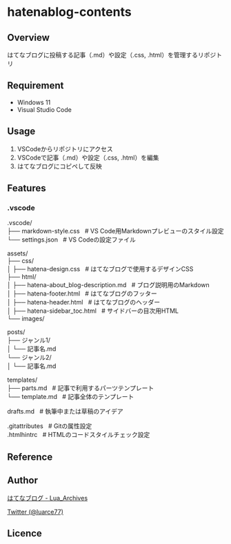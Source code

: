 # hatenablog-contents

## Overview
はてなブログに投稿する記事（.md）や設定（.css, .html）を管理するリポジトリ

## Requirement
- Windows 11
- Visual Studio Code

## Usage
1. VSCodeからリポジトリにアクセス
2. VSCodeで記事（.md）や設定（.css, .html）を編集
3. はてなブログにコピペして反映

## Features

### .vscode
.vscode/  
├── markdown-style.css  &nbsp; # VS Code用Markdownプレビューのスタイル設定  
└── settings.json   &nbsp; # VS Codeの設定ファイル  

assets/  
├── css/  
│   ├── hatena-design.css      &nbsp; # はてなブログで使用するデザインCSS  
├── html/  
│   ├── hatena-about_blog-description.md &nbsp; # ブログ説明用のMarkdown  
│   ├── hatena-footer.html               &nbsp; # はてなブログのフッター  
│   ├── hatena-header.html               &nbsp; # はてなブログのヘッダー  
│   ├── hatena-sidebar_toc.html          &nbsp; # サイドバーの目次用HTML  
└── images/  

posts/  
├── ジャンル1/  
│   └── 記事名.md  
└── ジャンル2/  
│   └── 記事名.md  

templates/  
├── parts.md    &nbsp; # 記事で利用するパーツテンプレート  
└── template.md &nbsp; # 記事全体のテンプレート  

drafts.md   &nbsp; # 執筆中または草稿のアイデア  

.gitattributes  &nbsp; # Gitの属性設定  
.htmlhintrc &nbsp; # HTMLのコードスタイルチェック設定  
## Reference

## Author

[はてなブログ - Lua_Archives](https://luarce.hatenablog.com/archive)

[Twitter (@luarce77)](https://twitter.com/luarce77)

## Licence

